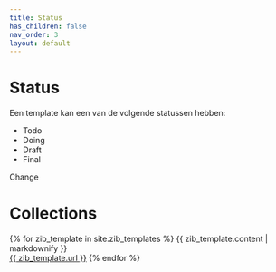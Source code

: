 ```yaml
---
title: Status
has_children: false
nav_order: 3
layout: default
---
```


# Status


Een template kan een van de volgende statussen hebben:

 - Todo
 - Doing
 - Draft
 - Final

Change

# Collections

{% for zib_template in site.zib_templates %}
  {{ zib_template.content | markdownify }} <br>
  <a href="{{ zib_template.url }}">{{ zib_template.url }}</a>
{% endfor %}
